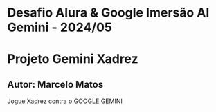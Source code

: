 # Desafio Alura & Google Imersão AI Gemini - 2024/05
# Projeto Gemini Xadrez
## Autor: Marcelo Matos

Jogue Xadrez contra o GOOGLE GEMINI 
